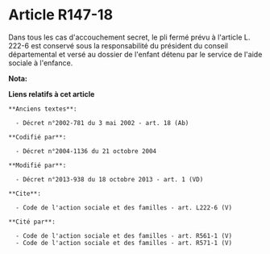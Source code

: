 # Article R147-18

Dans tous les cas d'accouchement secret, le pli fermé prévu à l'article L. 222-6 est conservé sous la responsabilité du
président du conseil départemental et versé au dossier de l'enfant détenu par le service de l'aide sociale à l'enfance.

**Nota:**



**Liens relatifs à cet article**

	**Anciens textes**:

	  - Décret n°2002-781 du 3 mai 2002 - art. 18 (Ab)

	**Codifié par**:

	  - Décret n°2004-1136 du 21 octobre 2004

	**Modifié par**:

	  - Décret n°2013-938 du 18 octobre 2013 - art. 1 (VD)

	**Cite**:

	  - Code de l'action sociale et des familles - art. L222-6 (V)

	**Cité par**:

	  - Code de l'action sociale et des familles - art. R561-1 (V)
	  - Code de l'action sociale et des familles - art. R571-1 (V)
